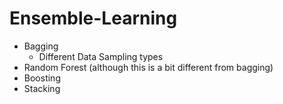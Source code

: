# Ensemble-Learning
- Bagging
  - Different Data Sampling types
- Random Forest (although this is a bit different from bagging)
- Boosting
- Stacking
